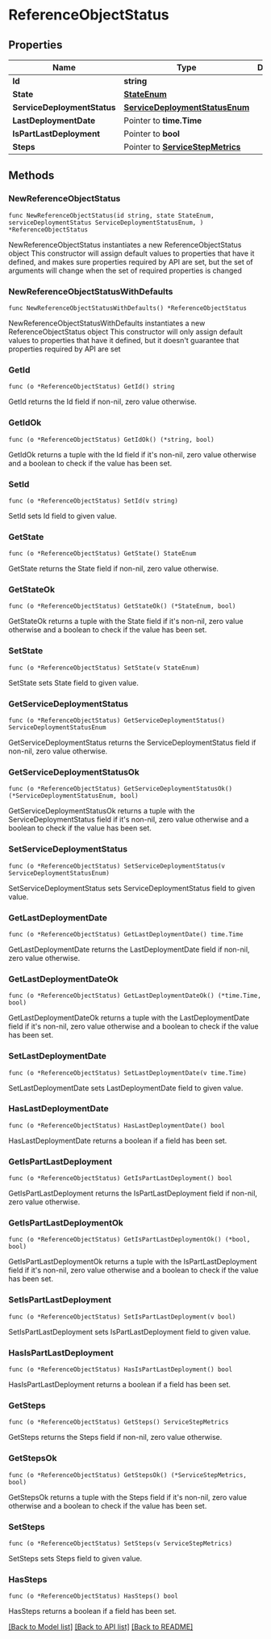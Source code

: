 # ReferenceObjectStatus

## Properties

Name | Type | Description | Notes
------------ | ------------- | ------------- | -------------
**Id** | **string** |  | 
**State** | [**StateEnum**](StateEnum.md) |  | 
**ServiceDeploymentStatus** | [**ServiceDeploymentStatusEnum**](ServiceDeploymentStatusEnum.md) |  | 
**LastDeploymentDate** | Pointer to **time.Time** |  | [optional] 
**IsPartLastDeployment** | Pointer to **bool** |  | [optional] 
**Steps** | Pointer to [**ServiceStepMetrics**](ServiceStepMetrics.md) |  | [optional] 

## Methods

### NewReferenceObjectStatus

`func NewReferenceObjectStatus(id string, state StateEnum, serviceDeploymentStatus ServiceDeploymentStatusEnum, ) *ReferenceObjectStatus`

NewReferenceObjectStatus instantiates a new ReferenceObjectStatus object
This constructor will assign default values to properties that have it defined,
and makes sure properties required by API are set, but the set of arguments
will change when the set of required properties is changed

### NewReferenceObjectStatusWithDefaults

`func NewReferenceObjectStatusWithDefaults() *ReferenceObjectStatus`

NewReferenceObjectStatusWithDefaults instantiates a new ReferenceObjectStatus object
This constructor will only assign default values to properties that have it defined,
but it doesn't guarantee that properties required by API are set

### GetId

`func (o *ReferenceObjectStatus) GetId() string`

GetId returns the Id field if non-nil, zero value otherwise.

### GetIdOk

`func (o *ReferenceObjectStatus) GetIdOk() (*string, bool)`

GetIdOk returns a tuple with the Id field if it's non-nil, zero value otherwise
and a boolean to check if the value has been set.

### SetId

`func (o *ReferenceObjectStatus) SetId(v string)`

SetId sets Id field to given value.


### GetState

`func (o *ReferenceObjectStatus) GetState() StateEnum`

GetState returns the State field if non-nil, zero value otherwise.

### GetStateOk

`func (o *ReferenceObjectStatus) GetStateOk() (*StateEnum, bool)`

GetStateOk returns a tuple with the State field if it's non-nil, zero value otherwise
and a boolean to check if the value has been set.

### SetState

`func (o *ReferenceObjectStatus) SetState(v StateEnum)`

SetState sets State field to given value.


### GetServiceDeploymentStatus

`func (o *ReferenceObjectStatus) GetServiceDeploymentStatus() ServiceDeploymentStatusEnum`

GetServiceDeploymentStatus returns the ServiceDeploymentStatus field if non-nil, zero value otherwise.

### GetServiceDeploymentStatusOk

`func (o *ReferenceObjectStatus) GetServiceDeploymentStatusOk() (*ServiceDeploymentStatusEnum, bool)`

GetServiceDeploymentStatusOk returns a tuple with the ServiceDeploymentStatus field if it's non-nil, zero value otherwise
and a boolean to check if the value has been set.

### SetServiceDeploymentStatus

`func (o *ReferenceObjectStatus) SetServiceDeploymentStatus(v ServiceDeploymentStatusEnum)`

SetServiceDeploymentStatus sets ServiceDeploymentStatus field to given value.


### GetLastDeploymentDate

`func (o *ReferenceObjectStatus) GetLastDeploymentDate() time.Time`

GetLastDeploymentDate returns the LastDeploymentDate field if non-nil, zero value otherwise.

### GetLastDeploymentDateOk

`func (o *ReferenceObjectStatus) GetLastDeploymentDateOk() (*time.Time, bool)`

GetLastDeploymentDateOk returns a tuple with the LastDeploymentDate field if it's non-nil, zero value otherwise
and a boolean to check if the value has been set.

### SetLastDeploymentDate

`func (o *ReferenceObjectStatus) SetLastDeploymentDate(v time.Time)`

SetLastDeploymentDate sets LastDeploymentDate field to given value.

### HasLastDeploymentDate

`func (o *ReferenceObjectStatus) HasLastDeploymentDate() bool`

HasLastDeploymentDate returns a boolean if a field has been set.

### GetIsPartLastDeployment

`func (o *ReferenceObjectStatus) GetIsPartLastDeployment() bool`

GetIsPartLastDeployment returns the IsPartLastDeployment field if non-nil, zero value otherwise.

### GetIsPartLastDeploymentOk

`func (o *ReferenceObjectStatus) GetIsPartLastDeploymentOk() (*bool, bool)`

GetIsPartLastDeploymentOk returns a tuple with the IsPartLastDeployment field if it's non-nil, zero value otherwise
and a boolean to check if the value has been set.

### SetIsPartLastDeployment

`func (o *ReferenceObjectStatus) SetIsPartLastDeployment(v bool)`

SetIsPartLastDeployment sets IsPartLastDeployment field to given value.

### HasIsPartLastDeployment

`func (o *ReferenceObjectStatus) HasIsPartLastDeployment() bool`

HasIsPartLastDeployment returns a boolean if a field has been set.

### GetSteps

`func (o *ReferenceObjectStatus) GetSteps() ServiceStepMetrics`

GetSteps returns the Steps field if non-nil, zero value otherwise.

### GetStepsOk

`func (o *ReferenceObjectStatus) GetStepsOk() (*ServiceStepMetrics, bool)`

GetStepsOk returns a tuple with the Steps field if it's non-nil, zero value otherwise
and a boolean to check if the value has been set.

### SetSteps

`func (o *ReferenceObjectStatus) SetSteps(v ServiceStepMetrics)`

SetSteps sets Steps field to given value.

### HasSteps

`func (o *ReferenceObjectStatus) HasSteps() bool`

HasSteps returns a boolean if a field has been set.


[[Back to Model list]](../README.md#documentation-for-models) [[Back to API list]](../README.md#documentation-for-api-endpoints) [[Back to README]](../README.md)


